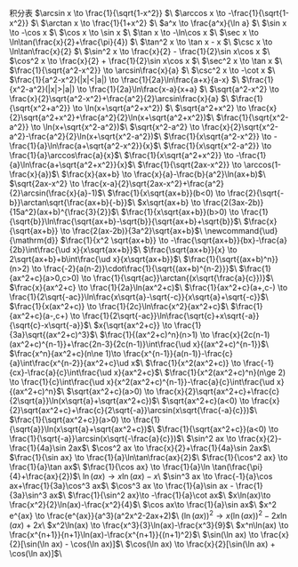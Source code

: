 积分表
	$\arcsin x \to \frac{1}{\sqrt{1-x^2}}					$\\
	$\arccos x \to -\frac{1}{\sqrt{1-x^2}}					$\\
	$\arctan x \to \frac{1}{1+x^2}							$\\
	$a^x \to \frac{a^x}{\ln a}							$\\
	$\sin x \to -\cos x										$\\
	$\cos x \to \sin x										$\\
	$\tan x \to -\ln\cos x									$\\
	$\sec x \to \ln\tan(\frac{x}{2}+\frac{\pi}{4})			$\\
	$\tan^2 x \to \tan x - x								$\\
	$\csc x \to \ln\tan\frac{x}{2}							$\\
	$\sin^2 x \to \frac{x}{2} - \frac{1}{2}\sin x\cos x		$\\
	$\cos^2 x \to \frac{x}{2} + \frac{1}{2}\sin x\cos x		$\\
	$\sec^2 x \to \tan x									$\\
	$\frac{1}{\sqrt{a^2-x^2}} \to \arcsin\frac{x}{a}		$\\
	$\csc^2 x \to -\cot x									$\\
	$\frac{1}{a^2-x^2}(|x|<|a|) \to \frac{1}{2a}\ln\frac{a+x}{a-x}	$\\
	$\frac{1}{x^2-a^2}(|x|>|a|) \to \frac{1}{2a}\ln\frac{x-a}{x+a}	$\\
	$\sqrt{a^2-x^2} \to \frac{x}{2}\sqrt{a^2-x^2}+\frac{a^2}{2}\arcsin\frac{x}{a}	$\\
	$\frac{1}{\sqrt{x^2+a^2}} \to \ln(x+\sqrt{a^2+x^2})	$\\
	$\sqrt{a^2+x^2} \to \frac{x}{2}\sqrt{a^2+x^2}+\frac{a^2}{2}\ln(x+\sqrt{a^2+x^2})$\\
	$\frac{1}{\sqrt{x^2-a^2}} \to \ln(x+\sqrt{x^2-a^2})$\\
	$\sqrt{x^2-a^2} \to \frac{x}{2}\sqrt{x^2-a^2}-\frac{a^2}{2}\ln(x+\sqrt{x^2-a^2})$\\
	$\frac{1}{x\sqrt{a^2-x^2}} \to -\frac{1}{a}\ln\frac{a+\sqrt{a^2-x^2}}{x}$\\
	$\frac{1}{x\sqrt{x^2-a^2}} \to \frac{1}{a}\arccos\frac{a}{x}$\\
	$\frac{1}{x\sqrt{a^2+x^2}} \to -\frac{1}{a}\ln\frac{a+\sqrt{a^2+x^2}}{x}$\\
	$\frac{1}{\sqrt{2ax-x^2}} \to \arccos(1-\frac{x}{a})$\\
	$\frac{x}{ax+b} \to \frac{x}{a}-\frac{b}{a^2}\ln(ax+b)$\\
	$\sqrt{2ax-x^2} \to \frac{x-a}{2}\sqrt{2ax-x^2}+\frac{a^2}{2}\arcsin(\frac{x}{a}-1)$\\
	$\frac{1}{x\sqrt{ax+b}}(b<0) \to \frac{2}{\sqrt{-b}}\arctan\sqrt{\frac{ax+b}{-b}}$\\
	$x\sqrt{ax+b} \to \frac{2(3ax-2b)}{15a^2}(ax+b)^{\frac{3}{2}}$\\
	$\frac{1}{x\sqrt{ax+b}}(b>0) \to \frac{1}{\sqrt{b}}\ln\frac{\sqrt{ax+b}-\sqrt{b}}{\sqrt{ax+b}+\sqrt{b}}$\\
	$\frac{x}{\sqrt{ax+b}} \to \frac{2(ax-2b)}{3a^2}\sqrt{ax+b}$\\
	\newcommand{\ud}{\mathrm{d}}
	$\frac{1}{x^2 \sqrt{ax+b}} \to -\frac{\sqrt{ax+b}}{bx}-\frac{a}{2b}\int\frac{\ud x}{x\sqrt{ax+b}}$\\
	$\frac{\sqrt{ax+b}}{x} \to 2\sqrt{ax+b}+b\int\frac{\ud x}{x\sqrt{ax+b}}$\\
	$\frac{1}{\sqrt{(ax+b)^n}}(n>2) \to \frac{-2}{a(n-2)}\cdot\frac{1}{\sqrt{(ax+b)^{n-2}}}$\\
	$\frac{1}{ax^2+c}(a>0,c>0) \to \frac{1}{\sqrt{ac}}\arctan{(x\sqrt{\frac{a}{c}})}$\\
	$\frac{x}{ax^2+c} \to \frac{1}{2a}\ln(ax^2+c)$\\
	$\frac{1}{ax^2+c}(a+,c-) \to \frac{1}{2\sqrt{-ac}}\ln\frac{x\sqrt{a}-\sqrt{-c}}{x\sqrt{a}+\sqrt{-c}}$\\
	$\frac{1}{x(ax^2+c)} \to \frac{1}{2c}\ln\frac{x^2}{ax^2+c}$\\
	$\frac{1}{ax^2+c}(a-,c+) \to \frac{1}{2\sqrt{-ac}}\ln\frac{\sqrt{c}+x\sqrt{-a}}{\sqrt{c}-x\sqrt{-a}}$\\
	$x{\sqrt{ax^2+c}} \to \frac{1}{3a}\sqrt{(ax^2+c)^3}$\\
	$\frac{1}{(ax^2+c)^n}(n>1) \to \frac{x}{2c(n-1)(ax^2+c)^{n-1}}+\frac{2n-3}{2c(n-1)}\int\frac{\ud x}{(ax^2+c)^{n-1}}$\\
	$\frac{x^n}{ax^2+c}(n\ne 1)\to \frac{x^{n-1}}{a(n-1)}-\frac{c}{a}\int\frac{x^{n-2}}{ax^2+c}\ud x$\\
	$\frac{1}{x^2(ax^2+c)} \to \frac{-1}{cx}-\frac{a}{c}\int\frac{\ud x}{ax^2+c}$\\
	$\frac{1}{x^2(ax^2+c)^n}(n\ge 2) \to \frac{1}{c}\int\frac{\ud x}{x^2(ax^2+c)^{n-1}}-\frac{a}{c}\int\frac{\ud x}{(ax^2+c)^n}$\\
	$\sqrt{ax^2+c}(a>0) \to \frac{x}{2}\sqrt{ax^2+c}+\frac{c}{2\sqrt{a}}\ln(x\sqrt{a}+\sqrt{ax^2+c})$\\
	$\sqrt{ax^2+c}(a<0) \to \frac{x}{2}\sqrt{ax^2+c}+\frac{c}{2\sqrt{-a}}\arcsin(x\sqrt{\frac{-a}{c}})$\\
	$\frac{1}{\sqrt{ax^2+c}}(a>0) \to \frac{1}{\sqrt{a}}\ln(x\sqrt{a}+\sqrt{ax^2+c})$\\
	$\frac{1}{\sqrt{ax^2+c}}(a<0) \to \frac{1}{\sqrt{-a}}\arcsin(x\sqrt{-\frac{a}{c}})$\\
	$\sin^2 ax \to \frac{x}{2}-\frac{1}{4a}\sin 2ax$\\
	$\cos^2 ax \to \frac{x}{2}+\frac{1}{4a}\sin 2ax$\\
	$\frac{1}{\sin ax} \to \frac{1}{a}\ln\tan\frac{ax}{2}$\\
	$\frac{1}{\cos^2 ax} \to \frac{1}{a}\tan ax$\\
	$\frac{1}{\cos ax} \to \frac{1}{a}\ln \tan(\frac{\pi}{4}+\frac{ax}{2})$\\
	$\ln(ax)\to x\ln(ax)-x$\\
	$\sin^3 ax \to \frac{-1}{a}\cos ax+\frac{1}{3a}\cos^3 ax$\\
	$\cos^3 ax \to \frac{1}{a}\sin ax - \frac{1}{3a}\sin^3 ax$\\
	$\frac{1}{\sin^2 ax}\to -\frac{1}{a}\cot ax$\\
	$x\ln(ax)\to \frac{x^2}{2}\ln(ax)-\frac{x^2}{4}$\\
	$\cos ax\to \frac{1}{a}\sin ax$\\
	$x^2 e^{ax} \to \frac{e^{ax}}{a^3}(a^2x^2-2ax+2)$\\
	$(\ln(ax))^2 \to x(\ln(ax))^2-2x\ln(ax)+2x$\\
	$x^2\ln(ax) \to \frac{x^3}{3}\ln(ax)-\frac{x^3}{9}$\\
	$x^n\ln(ax) \to \frac{x^{n+1}}{n+1}\ln(ax)-\frac{x^{n+1}}{(n+1)^2}$\\
	$\sin(\ln ax) \to \frac{x}{2}[\sin(\ln ax) - \cos(\ln ax)]$\\
	$\cos(\ln ax) \to \frac{x}{2}[\sin(\ln ax) + \cos(\ln ax)]$\\
